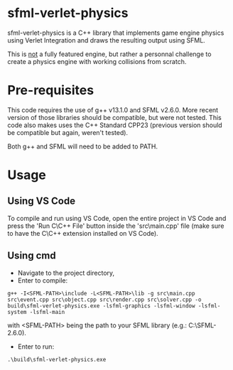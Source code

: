 # sfml-verlet-physics
sfml-verlet-physics is a C++ library that implements game engine physics using Verlet Integration and draws the resulting output using SFML.

This is <ins>not</ins> a fully featured engine, but rather a personnal challenge to create a physics engine with working collisions from scratch.

# Pre-requisites 
This code requires the use of g++ v13.1.0 and SFML v2.6.0. More recent version of those libraries should be compatible, but were not tested. This code also makes uses the C++ Standard CPP23 (previous version should be compatible but again, weren't tested).

Both g++ and SFML will need to be added to PATH.

# Usage
## Using VS Code ##
To compile and run using VS Code, open the entire project in VS Code and press the 'Run C\C++ File' button inside the 'src\main.cpp' file (make sure to have the C\C++ extension installed on VS Code).

## Using cmd ##
* Navigate to the project directory,
* Enter to compile: 
```
g++ -I<SFML-PATH>\include -L<SFML-PATH>\lib -g src\main.cpp src\event.cpp src\object.cpp src\render.cpp src\solver.cpp -o build\sfml-verlet-physics.exe -lsfml-graphics -lsfml-window -lsfml-system -lsfml-main
```
with \<SFML-PATH> being the path to your SFML library (e.g.: C:\SFML-2.6.0).
* Enter to run:
```
.\build\sfml-verlet-physics.exe
```
